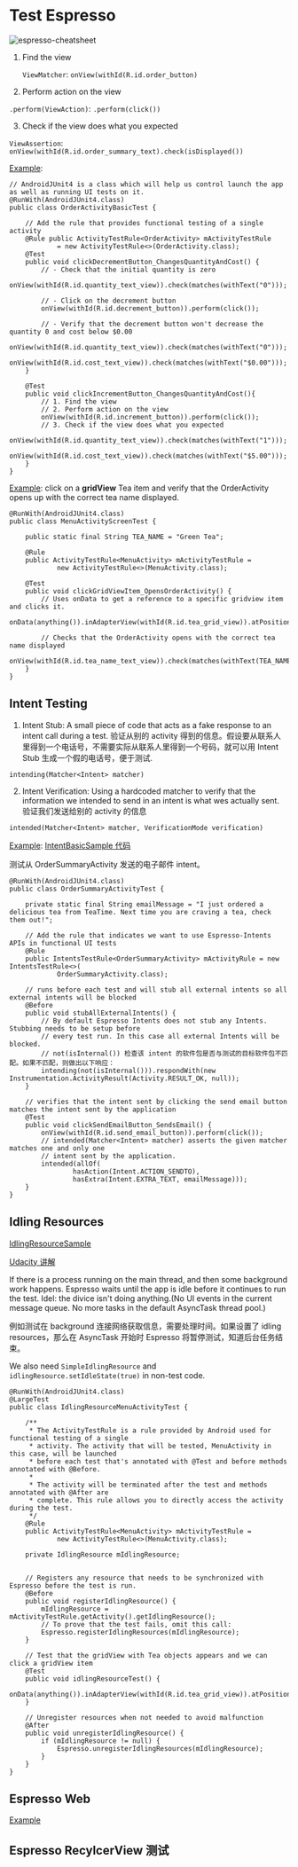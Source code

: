 # Test Espresso

![espresso-cheatsheet](espresso-cheatsheet.png)

1. Find the view

   `ViewMatcher`: 
   `onView(withId(R.id.order_button)`

2. Perform action on the view

  `.perform(ViewAction)`: `.perform(click())`

3. Check if the view does what you expected

  `ViewAssertion`: `onView(withId(R.id.order_summary_text).check(isDisplayed())`

[Example](https://github.com/ydxb7/Exercises_Java/tree/master/Advanced-Lesson07-TeaTime-EspressoUITest/01-Exercise-FinishOrderActivityBasicTest):

```
// AndroidJUnit4 is a class which will help us control launch the app as well as running UI tests on it.
@RunWith(AndroidJUnit4.class)
public class OrderActivityBasicTest {

    // Add the rule that provides functional testing of a single activity
    @Rule public ActivityTestRule<OrderActivity> mActivityTestRule
            = new ActivityTestRule<>(OrderActivity.class);
	@Test
    public void clickDecrementButton_ChangesQuantityAndCost() {
    	// - Check that the initial quantity is zero
        onView(withId(R.id.quantity_text_view)).check(matches(withText("0")));

		// - Click on the decrement button
        onView(withId(R.id.decrement_button)).perform(click());
        
		// - Verify that the decrement button won't decrease the quantity 0 and cost below $0.00
        onView(withId(R.id.quantity_text_view)).check(matches(withText("0")));
        onView(withId(R.id.cost_text_view)).check(matches(withText("$0.00")));
    }

    @Test
    public void clickIncrementButton_ChangesQuantityAndCost(){
        // 1. Find the view
        // 2. Perform action on the view
        onView(withId(R.id.increment_button)).perform(click());
        // 3. Check if the view does what you expected
        onView(withId(R.id.quantity_text_view)).check(matches(withText("1")));
        onView(withId(R.id.cost_text_view)).check(matches(withText("$5.00")));
    }
}
```

[Example](https://github.com/ydxb7/Exercises_Java/tree/master/Advanced-Lesson07-TeaTime-EspressoUITest/02-Exercise-AddMenuActivityScreenTest): click on a **gridView** Tea item and verify that the OrderActivity opens up with the correct tea name displayed.

```
@RunWith(AndroidJUnit4.class)
public class MenuActivityScreenTest {

    public static final String TEA_NAME = "Green Tea";

    @Rule
    public ActivityTestRule<MenuActivity> mActivityTestRule =
            new ActivityTestRule<>(MenuActivity.class);

    @Test
    public void clickGridViewItem_OpensOrderActivity() {
        // Uses onData to get a reference to a specific gridview item and clicks it.
        onData(anything()).inAdapterView(withId(R.id.tea_grid_view)).atPosition(1).perform(click());

        // Checks that the OrderActivity opens with the correct tea name displayed
        onView(withId(R.id.tea_name_text_view)).check(matches(withText(TEA_NAME)));
    }
}
```

## Intent Testing
1. Intent Stub: A small piece of code that acts as a fake response to an intent call during a test. 验证从别的 activity 得到的信息。假设要从联系人里得到一个电话号，不需要实际从联系人里得到一个号码，就可以用 Intent Stub 生成一个假的电话号，便于测试.
  
  `intending(Matcher<Intent> matcher)`

2. Intent Verification: Using a hardcoded matcher to verify that the information we intended to send in an intent is what wes actually sent. 验证我们发送给别的 activity 的信息

  `intended(Matcher<Intent> matcher, VerificationMode verification)`
  
[Example](https://classroom.udacity.com/courses/ud855/lessons/f0084cc7-2cbc-4b8e-8644-375e8c927167/concepts/f0c53eb6-722d-4558-b317-d4205dc7822d): [IntentBasicSample 代码](https://github.com/googlesamples/android-testing/tree/master/ui/espresso/IntentsBasicSample)

测试从 OrderSummaryActivity 发送的电子邮件 intent。

```
@RunWith(AndroidJUnit4.class)
public class OrderSummaryActivityTest {

    private static final String emailMessage = "I just ordered a delicious tea from TeaTime. Next time you are craving a tea, check them out!";

    // Add the rule that indicates we want to use Espresso-Intents APIs in functional UI tests
    @Rule
    public IntentsTestRule<OrderSummaryActivity> mActivityRule = new IntentsTestRule<>(
            OrderSummaryActivity.class);

    // runs before each test and will stub all external intents so all external intents will be blocked
    @Before
    public void stubAllExternalIntents() {
        // By default Espresso Intents does not stub any Intents.  Stubbing needs to be setup before
        // every test run. In this case all external Intents will be blocked.
        // not(isInternal()) 检查该 intent 的软件包是否与测试的目标软件包不匹配。如果不匹配，则做出以下响应：
        intending(not(isInternal())).respondWith(new Instrumentation.ActivityResult(Activity.RESULT_OK, null));
    }

    // verifies that the intent sent by clicking the send email button matches the intent sent by the application
    @Test
    public void clickSendEmailButton_SendsEmail() {
        onView(withId(R.id.send_email_button)).perform(click());
        // intended(Matcher<Intent> matcher) asserts the given matcher matches one and only one
        // intent sent by the application.
        intended(allOf(
                hasAction(Intent.ACTION_SENDTO),
                hasExtra(Intent.EXTRA_TEXT, emailMessage)));
    }
}
```

## Idling Resources

[IdlingResourceSample](https://github.com/googlesamples/android-testing/tree/master/ui/espresso/IdlingResourceSample) 

[Udacity 讲解](https://classroom.udacity.com/courses/ud855/lessons/f0084cc7-2cbc-4b8e-8644-375e8c927167/concepts/d08f4f11-b8ff-4913-9766-5fb610a59de7)

If there is a process running on the main thread, and then some background work happens. Espresso waits until the app is idle before it continues to run the test. Idel: the divice isn't doing anything.(No UI events in the current message queue. No more tasks in the default AsyncTask thread pool.)

例如测试在 background 连接网络获取信息，需要处理时间。如果设置了 idling resources，那么在 AsyncTask 开始时 Espresso 将暂停测试，知道后台任务结束。


We also need `SimpleIdlingResource` and `idlingResource.setIdleState(true)` in non-test code.

```
@RunWith(AndroidJUnit4.class)
@LargeTest
public class IdlingResourceMenuActivityTest {

    /**
     * The ActivityTestRule is a rule provided by Android used for functional testing of a single
     * activity. The activity that will be tested, MenuActivity in this case, will be launched
     * before each test that's annotated with @Test and before methods annotated with @Before.
     *
     * The activity will be terminated after the test and methods annotated with @After are
     * complete. This rule allows you to directly access the activity during the test.
     */
    @Rule
    public ActivityTestRule<MenuActivity> mActivityTestRule =
            new ActivityTestRule<>(MenuActivity.class);

    private IdlingResource mIdlingResource;


    // Registers any resource that needs to be synchronized with Espresso before the test is run.
    @Before
    public void registerIdlingResource() {
        mIdlingResource = mActivityTestRule.getActivity().getIdlingResource();
        // To prove that the test fails, omit this call:
        Espresso.registerIdlingResources(mIdlingResource);
    }

    // Test that the gridView with Tea objects appears and we can click a gridView item
    @Test
    public void idlingResourceTest() {
        onData(anything()).inAdapterView(withId(R.id.tea_grid_view)).atPosition(0).perform(click());
    }

    // Unregister resources when not needed to avoid malfunction
    @After
    public void unregisterIdlingResource() {
        if (mIdlingResource != null) {
            Espresso.unregisterIdlingResources(mIdlingResource);
        }
    }
}
```

## Espresso Web 

[Example](https://github.com/googlesamples/android-testing/tree/master/ui/espresso/WebBasicSample)

## Espresso RecylcerView 测试